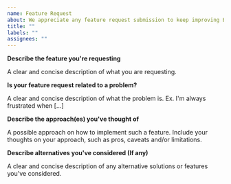 ```yaml
---
name: Feature Request
about: We appreciate any feature request submission to keep improving Build UI
title: ""
labels: ""
assignees: ""
---
```


**Describe the feature you're requesting**

A clear and concise description of what you are requesting.

**Is your feature request related to a problem?**

A clear and concise description of what the problem is. 
Ex. I'm always frustrated when [...]

**Describe the approach(es) you've thought of**

A possible approach on how to implement such a feature. Include your thoughts 
on your approach, such as pros, caveats and/or limitations.

**Describe alternatives you've considered (If any)**

A clear and concise description of any alternative solutions or features you've considered.